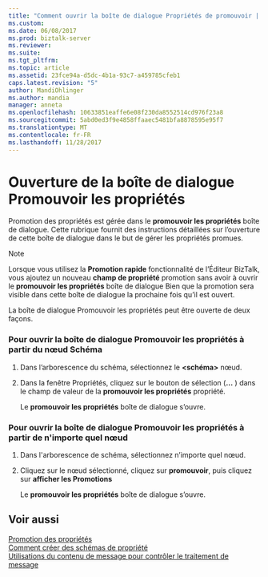```yaml
---
title: "Comment ouvrir la boîte de dialogue Propriétés de promouvoir | Documents Microsoft"
ms.custom: 
ms.date: 06/08/2017
ms.prod: biztalk-server
ms.reviewer: 
ms.suite: 
ms.tgt_pltfrm: 
ms.topic: article
ms.assetid: 23fce94a-d5dc-4b1a-93c7-a459785cfeb1
caps.latest.revision: "5"
author: MandiOhlinger
ms.author: mandia
manager: anneta
ms.openlocfilehash: 10633851eaffe6e08f230da8552514cd976f23a8
ms.sourcegitcommit: 5abd0ed3f9e4858ffaaec5481bfa8878595e95f7
ms.translationtype: MT
ms.contentlocale: fr-FR
ms.lasthandoff: 11/28/2017
---
```

# <a name="how-to-open-the-promote-properties-dialog-box"></a>Ouverture de la boîte de dialogue Promouvoir les propriétés
Promotion des propriétés est gérée dans le **promouvoir les propriétés** boîte de dialogue. Cette rubrique fournit des instructions détaillées sur l’ouverture de cette boîte de dialogue dans le but de gérer les propriétés promues.  
  
> [!NOTE]
>  Lorsque vous utilisez la **Promotion rapide** fonctionnalité de l’Éditeur BizTalk, vous ajoutez un nouveau **champ de propriété** promotion sans avoir à ouvrir le **promouvoir les propriétés** boîte de dialogue Bien que la promotion sera visible dans cette boîte de dialogue la prochaine fois qu’il est ouvert.  
  
 La boîte de dialogue Promouvoir les propriétés peut être ouverte de deux façons.  
  
### <a name="to-open-the-promote-properties-dialog-box-from-the-schema-node"></a>Pour ouvrir la boîte de dialogue Promouvoir les propriétés à partir du nœud Schéma  
  
1.  Dans l’arborescence du schéma, sélectionnez le  **\<schéma\>**  nœud.  
  
2.  Dans la fenêtre Propriétés, cliquez sur le bouton de sélection (**...** ) dans le champ de valeur de la **promouvoir les propriétés** propriété.  
  
     Le **promouvoir les propriétés** boîte de dialogue s’ouvre.  
  
### <a name="to-open-the-promote-properties-dialog-box-from-any-node"></a>Pour ouvrir la boîte de dialogue Promouvoir les propriétés à partir de n'importe quel nœud  
  
1.  Dans l'arborescence de schéma, sélectionnez n’importe quel nœud.  
  
2.  Cliquez sur le nœud sélectionné, cliquez sur **promouvoir**, puis cliquez sur **afficher les Promotions**  
  
     Le **promouvoir les propriétés** boîte de dialogue s’ouvre.  
  
## <a name="see-also"></a>Voir aussi  
 [Promotion des propriétés](../core/promoting-properties.md)   
 [Comment créer des schémas de propriété](../core/how-to-create-property-schemas.md)   
 [Utilisations du contenu de message pour contrôler le traitement de message](../core/ways-to-use-message-content-to-control-message-processing.md)